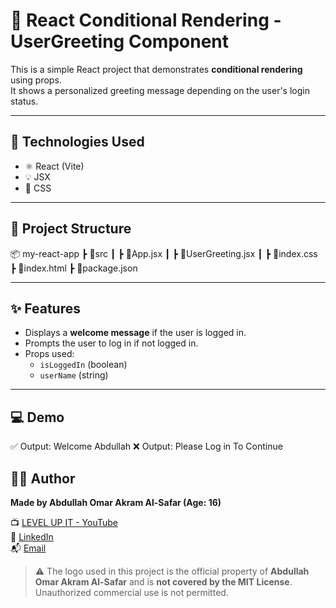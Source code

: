 # 🧠 React Conditional Rendering - UserGreeting Component

This is a simple React project that demonstrates **conditional rendering** using props.  
It shows a personalized greeting message depending on the user's login status.

---

## 🔧 Technologies Used

- ⚛️ React (Vite)
- 💡 JSX
- 🎨 CSS

---

## 📁 Project Structure

📦 my-react-app
┣ 📂src
┃ ┣ 📜App.jsx
┃ ┣ 📜UserGreeting.jsx
┃ ┣ 📜index.css
┣ 📜index.html
┣ 📜package.json

---

## ✨ Features

- Displays a **welcome message** if the user is logged in.
- Prompts the user to log in if not logged in.
- Props used:
  - `isLoggedIn` (boolean)
  - `userName` (string)

---

## 💻 Demo

<UserGreeting isLoggedIn={true} userName="Abdullah" />
✅ Output: Welcome Abdullah


<UserGreeting isLoggedIn={false} userName="Abdullah" />
❌ Output: Please Log in To Continue


## 👨‍💻 Author

**Made by Abdullah Omar Akram Al-Safar (Age: 16)**

📺 [LEVEL UP IT - YouTube](https://www.youtube.com/@LEVEL_UP_IT)  
🔗 [LinkedIn](https://www.linkedin.com/in/abdullah-omar-2a552834b)  
📬 [Email](mailto:abodyalsafar2009@gmail.com)

> ⚠️ The logo used in this project is the official property of **Abdullah Omar Akram Al-Safar** and is **not covered by the MIT License**.
> Unauthorized commercial use is not permitted.
